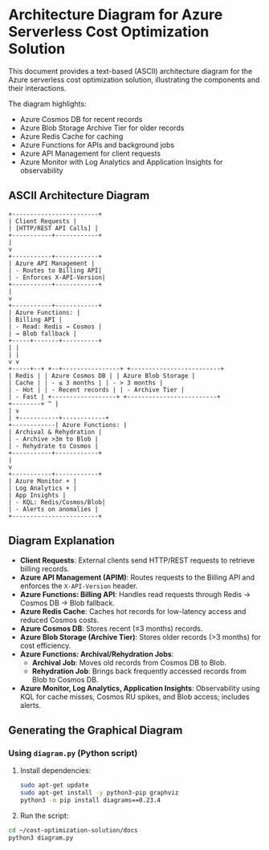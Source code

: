 # Architecture Diagram for Azure Serverless Cost Optimization Solution

This document provides a text-based (ASCII) architecture diagram for the Azure serverless cost optimization solution, illustrating the components and their interactions.

The diagram highlights:
- Azure Cosmos DB for recent records
- Azure Blob Storage Archive Tier for older records
- Azure Redis Cache for caching
- Azure Functions for APIs and background jobs
- Azure API Management for client requests
- Azure Monitor with Log Analytics and Application Insights for observability

## ASCII Architecture Diagram
```
+------------------------+
| Client Requests |
| [HTTP/REST API Calls] |
+-----------+------------+
|
v
+-----------+------------+
| Azure API Management |
| - Routes to Billing API|
| - Enforces X-API-Version|
+-----------+------------+
|
v
+-----------+------------+
| Azure Functions: |
| Billing API |
| - Read: Redis → Cosmos |
| → Blob fallback |
+-----+-------+----------+
| |
| |
v v
+-----+--+ +--+----------------+ +-------------------------+
| Redis | | Azure Cosmos DB | | Azure Blob Storage |
| Cache | | - ≤ 3 months | | - > 3 months |
| - Hot | | - Recent records | | - Archive Tier |
| - Fast | +------------------+ +-------------------------+
+--------+ ^ |
| v
| +-----------+------------+
+------------| Azure Functions: |
| Archival & Rehydration |
| - Archive >3m to Blob |
| - Rehydrate to Cosmos |
+-----------+------------+
|
v
+-----------+------------+
| Azure Monitor + |
| Log Analytics + |
| App Insights |
| - KQL: Redis/Cosmos/Blob|
| - Alerts on anomalies |
+------------------------+
```
## Diagram Explanation

- **Client Requests**: External clients send HTTP/REST requests to retrieve billing records.
- **Azure API Management (APIM)**: Routes requests to the Billing API and enforces the `X-API-Version` header.
- **Azure Functions: Billing API**: Handles read requests through Redis → Cosmos DB → Blob fallback.
- **Azure Redis Cache**: Caches hot records for low-latency access and reduced Cosmos costs.
- **Azure Cosmos DB**: Stores recent (≤3 months) records.
- **Azure Blob Storage (Archive Tier)**: Stores older records (>3 months) for cost efficiency.
- **Azure Functions: Archival/Rehydration Jobs**:
  - **Archival Job**: Moves old records from Cosmos DB to Blob.
  - **Rehydration Job**: Brings back frequently accessed records from Blob to Cosmos DB.
- **Azure Monitor, Log Analytics, Application Insights**: Observability using KQL for cache misses, Cosmos RU spikes, and Blob access; includes alerts.

## Generating the Graphical Diagram

### Using `diagram.py` (Python script)

1. Install dependencies:
   ```bash
   sudo apt-get update
   sudo apt-get install -y python3-pip graphviz
   python3 -m pip install diagrams==0.23.4

2. Run the script:

```bash
cd ~/cost-optimization-solution/docs
python3 diagram.py
